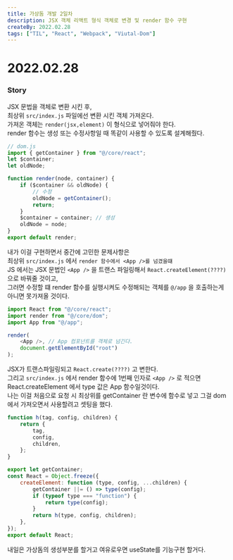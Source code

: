 ```yaml
---
title: 가상돔 개발 2일차
description: JSX 객체 리액트 형식 객체로 변경 및 render 함수 구현
createBy: 2022.02.28
tags: ["TIL", "React", "Webpack", "Viutal-Dom"]
---
```


# 2022.02.28

### Story

JSX 문법을 객체로 변환 시킨 후,  
최상위 `src/index.js` 파일에선 변환 시킨 객체 가져온다.  
가져온 객체는 `render(jsx,element)` 이 형식으로 넣어줘야 한다.  
render 함수는 생성 또는 수정사항일 때 똑같이 사용할 수 있도록 설계해줬다.

```js
// dom.js
import { getContainer } from "@/core/react";
let $container;
let oldNode;

function render(node, container) {
    if ($container && oldNode) {
        // 수정
        oldNode = getContainer();
        return;
    }
    $container = container; // 생성
    oldNode = node;
}
export default render;
```

내가 이걸 구현하면서 중간에 고민한 문제사항은  
최상위 `src/index.js` 에서 `render 함수에서 <App />를 넘겼을떄`  
JS 에서는 JSX 문법인 `<App />` 을 트랜스 파일링해서 `React.createElement(????)` 으로 바꿔줄 것이고,  
그러면 수정할 떄 render 함수를 실행시켜도 수정해되는 객체를 `@/app` 을 호출하는게 아니면 못가져올 것이다.

```js
import React from "@/core/react";
import render from "@/core/dom";
import App from "@/app";

render(
    <App />, // App 컴포넌트를 객체로 넘긴다.
    document.getElementById("root")
);
```

JSX가 트랜스파일링되고 `React.create(????)` 고 변한다.  
그리고 `src/index.js` 에서 render 함수에 1번째 인자로 `<App />` 로 적으면  
React.createElement 에서 type 값은 App 함수일것이다.  
나는 이걸 처음으로 요청 시 최상위를 getContainer 란 변수에 함수로 넣고
그걸 dom 에서 가져오면서 사용할려고 셋팅을 했다.

```js
function h(tag, config, children) {
    return {
        tag,
        config,
        children,
    };
}

export let getContainer;
const React = Object.freeze({
    createElement: function (type, config, ...children) {
        getContainer ||= () => type(config);
        if (typeof type === "function") {
            return type(config);
        }
        return h(type, config, children);
    },
});
export default React;
```

내일은 가상돔의 생성부분를 할거고 여유로우면 useState를 기능구현 할거다.
